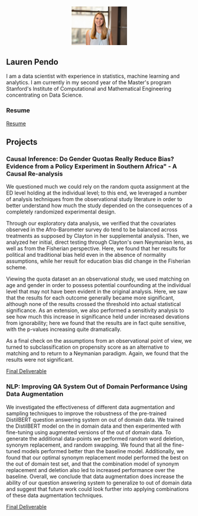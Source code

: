<p align="center">
  <img src="headshot.jpg" width="150">
</p>

## Lauren Pendo



I am a data scientist with experience in statistics, machine learning and analytics. I am currently in my second year of the Master's program Stanford's Institute of Computational and Mathematical Engineering concentrating on Data Science. 

### Resume
[Resume](PendoLauren_MS_ICME.pdf)


## Projects

### Causal Inference: Do Gender Quotas Really Reduce Bias? Evidence from a Policy Experiment in Southern Africa" - A Causal Re-analysis

We questioned much we could rely on the random quota assignment at the ED level holding at the individual level; to this end, we leveraged a number of analysis techniques from the observational study literature in order to better understand how much the study depended on the consequences of a completely randomized experimental design. 

Through our exploratory data analysis, we verified that the covariates observed in the Afro-Barometer survey do tend to be balanced across treatments as supposed by Clayton in her supplemental analysis. Then, we analyzed her initial, direct testing through Clayton's own Neymanian lens, as well as from the Fisherian perspective. Here, we found that her results for political and traditional bias held even in the absence of normality assumptions, while her result for education bias did change in the Fisherian scheme.

Viewing the quota dataset an an observational study, we used matching on age and gender in order to possess potential counfounding at the individual level that may not have been evident in the original analysis. Here, we saw that the results for each outcome generally became more significant, although none of the results crossed the threshold into actual statistical significance. As an extension, we also performed a sensitivity analysis to see how much this increase in significance held under increased devations from ignorability; here we found that the results are in fact quite sensitive, with the p-values increasing quite dramatically. 

As a final check on the assumptions from an observational point of view, we turned to subclassification on propensity score as an alternative to matching and to return to a Neymanian paradigm. Again, we found that the results were not significant. 


[Final Deliverable](MSE327_Final_Project__Gender_Bias.pdf)

### NLP: Improving QA System Out of Domain Performance Using Data Augmentation

We investigated the effectiveness of different data augmentation and sampling techniques to improve the robustness of the pre-trained DistilBERT question answering system on out of domain data. We trained the DistilBERT model on the in domain data and then experimented with fine-tuning using augmented versions of the out of domain data. To generate the additional data-points we performed random word deletion, synonym replacement, and random swapping. We found that all the fine-tuned models performed better than the baseline model. Additionally, we found that our optimal synonym replacement model performed the best on the out of domain test set, and that the combination model of synonym replacement and deletion also led to increased performance over the baseline. Overall, we conclude that data augmentation does increase the ability of our question answering system to generalize to out of domain data and suggest that future work could look further into applying combinations of these data augmentation techniques.

[Final Deliverable](CS224N_Project_Milestone.pdf)

